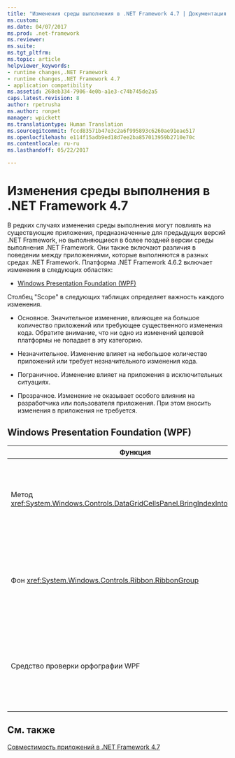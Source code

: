 ```yaml
---
title: "Изменения среды выполнения в .NET Framework 4.7 | Документация Майкрософт"
ms.custom: 
ms.date: 04/07/2017
ms.prod: .net-framework
ms.reviewer: 
ms.suite: 
ms.tgt_pltfrm: 
ms.topic: article
helpviewer_keywords:
- runtime changes,.NET Framework
- runtime changes,.NET Framework 4.7
- application compatibility
ms.assetid: 268eb334-7906-4e0b-a1e3-c74b745de2a5
caps.latest.revision: 8
author: rpetrusha
ms.author: ronpet
manager: wpickett
ms.translationtype: Human Translation
ms.sourcegitcommit: fccd83571b47e3c2a6f995893c6260ae91eae517
ms.openlocfilehash: e114f15adb9ed18d7ee2ba857013959b2710e70c
ms.contentlocale: ru-ru
ms.lasthandoff: 05/22/2017

---
```

# <a name="runtime-changes-in-the-net-framework-47"></a>Изменения среды выполнения в .NET Framework 4.7

В редких случаях изменения среды выполнения могут повлиять на существующие приложения, предназначенные для предыдущих версий .NET Framework, но выполняющиеся в более поздней версии среды выполнения .NET Framework. Они также включают различия в поведении между приложениями, которые выполняются в разных средах .NET Framework. Платформа .NET Framework 4.6.2 включает изменения в следующих областях:

- [Windows Presentation Foundation (WPF)](#WPF)

Столбец "Scope" в следующих таблицах определяет важность каждого изменения.

- Основное. Значительное изменение, влияющее на большое количество приложений или требующее существенного изменения кода. Обратите внимание, что ни одно из изменений целевой платформы не попадает в эту категорию.

- Незначительное. Изменение влияет на небольшое количество приложений или требует незначительного изменения кода.

- Пограничное. Изменение влияет на приложения в исключительных ситуациях.

- Прозрачное. Изменение не оказывает особого влияния на разработчика или пользователя приложения. При этом вносить изменения в приложения не требуется.

## <a name="a-namewpf--windows-presentation-foundation-wpf"></a><a name="WPF" /> Windows Presentation Foundation (WPF)

| Функция | Изменение | Последствия | Область |
|---|---|---|---|
| Метод <xref:System.Windows.Controls.DataGridCellsPanel.BringIndexIntoView%2A> | В .NET Framework 4.6.2 метод <xref:System.Windows.Controls.DataGridCellsPanel.BringIndexIntoView%2A> выполняется асинхронно, если виртуализация столбцов включена, но ширина столбцов не определена. Но если столбцы удаляются до завершения асинхронной операции, может возникнуть исключение <xref:System.ArgumentOutOfRangeException>.<br/></br>Начиная с .NET Framework 4.7, исключение в этом сценарии больше не вызывается. | Это изменение повышает надежность метода. | Пограничный случай | 
|Фон <xref:System.Windows.Controls.Ribbon.RibbonGroup> | В .NET Framework 4.6.2 и более ранних версиях фон элемента <xref:System.Windows.Controls.Ribbon.RibbonGroup> в локализованных сборках отрисовывался прозрачной кистью, что вело к снижению качества пользовательского интерфейса. В .NET Framework 4.7 WPF обновляет локализованные ресурсы для элемента управления <xref:System.Windows.Controls.Ribbon.RibbonGroup>, что гарантирует выбор правильной кисти. | Чтобы воспользоваться преимуществами нового поведения, обновите платформу .NET Framework до версии 4.7. | Пограничный случай |
| Средство проверки орфографии WPF | Начиная с .NET Framework 4.6.1, средство проверки орфографии в приложениях WPF иногда вызывает исключение <xref:System.ObjectDisposedException> при завершении работы приложения. <br/><br/>В .NET Framework 4.7 это исключение аккуратно обрабатывается средой выполнения, что обеспечивает отсутствие отрицательного влияния на работу приложений. Следует отметить, что случайные первичные исключения продолжают наблюдаться в приложениях, выполняемых в режиме отладки.  | Чтобы воспользоваться преимуществами нового поведения, обновите платформу .NET Framework до версии 4.7.   | Пограничный случай |

## <a name="see-also"></a>См. также

[Совместимость приложений в .NET Framework 4.7](../../../docs/framework/migration-guide/application-compatibility-in-the-net-framework-4-7.md)


